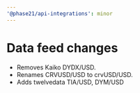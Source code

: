 ```yaml
---
'@phase21/api-integrations': minor
---
```


# Data feed changes

- Removes Kaiko DYDX/USD.
- Renames CRVUSD/USD to crvUSD/USD.
- Adds twelvedata TIA/USD, DYM/USD
